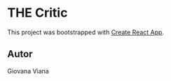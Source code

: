 # THE Critic

This project was bootstrapped with [Create React App](https://github.com/facebook/create-react-app).

## Autor

Giovana Viana
